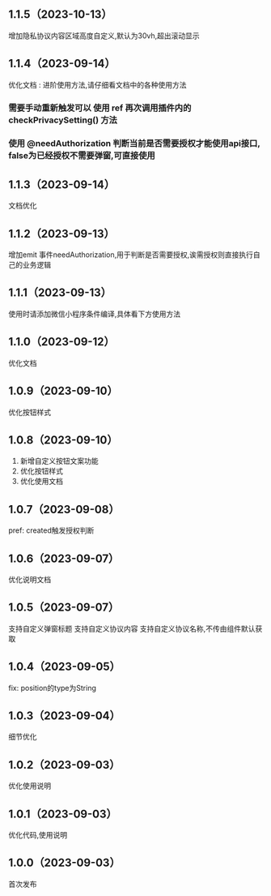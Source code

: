 ## 1.1.5（2023-10-13）
增加隐私协议内容区域高度自定义,默认为30vh,超出滚动显示
## 1.1.4（2023-09-14）
优化文档 : 进阶使用方法,请仔细看文档中的各种使用方法   

### 需要手动重新触发可以 使用 ref 再次调用插件内的  checkPrivacySetting() 方法   

### 使用 @needAuthorization 判断当前是否需要授权才能使用api接口, false为已经授权不需要弹窗,可直接使用
## 1.1.3（2023-09-14）
文档优化
## 1.1.2（2023-09-13）
增加emit 事件needAuthorization,用于判断是否需要授权,诶需授权则直接执行自己的业务逻辑
## 1.1.1（2023-09-13）
使用时请添加微信小程序条件编译,具体看下方使用方法
## 1.1.0（2023-09-12）
优化文档
## 1.0.9（2023-09-10）
优化按钮样式
## 1.0.8（2023-09-10）
1. 新增自定义按钮文案功能   
2. 优化按钮样式   
3. 优化使用文档    
## 1.0.7（2023-09-08）
pref: created触发授权判断
## 1.0.6（2023-09-07）
优化说明文档
## 1.0.5（2023-09-07）
支持自定义弹窗标题
支持自定义协议内容
支持自定义协议名称,不传由组件默认获取
## 1.0.4（2023-09-05）
fix: position的type为String
## 1.0.3（2023-09-04）
细节优化
## 1.0.2（2023-09-03）
优化使用说明
## 1.0.1（2023-09-03）
优化代码,使用说明
## 1.0.0（2023-09-03）
首次发布
